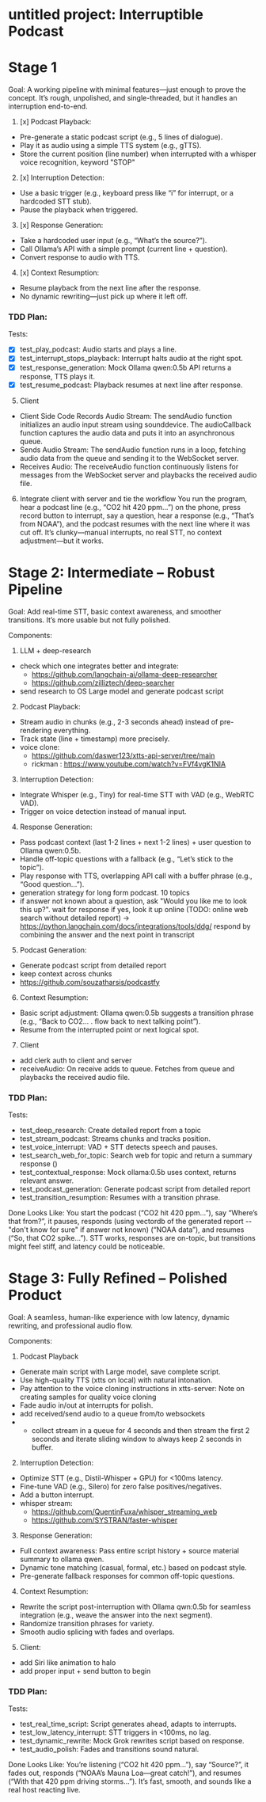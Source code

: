 # untitled project: Interruptible Podcast

# Stage 1
Goal: A working pipeline with minimal features—just enough to prove the concept. It’s rough, unpolished, and 
single-threaded, but it handles an interruption end-to-end.

1. [x] Podcast Playback:
- Pre-generate a static podcast script (e.g., 5 lines of dialogue).
- Play it as audio using a simple TTS system (e.g., gTTS).
- Store the current position (line number) when interrupted with a whisper voice recognition, keyword "STOP"

2. [x] Interruption Detection:
- Use a basic trigger (e.g., keyboard press like “i” for interrupt, or a hardcoded STT stub).
- Pause the playback when triggered.

3. [x] Response Generation:
- Take a hardcoded user input (e.g., “What’s the source?”).
- Call Ollama’s API with a simple prompt (current line + question).
- Convert response to audio with TTS.

4. [x] Context Resumption:
- Resume playback from the next line after the response.
- No dynamic rewriting—just pick up where it left off.

### TDD Plan:
Tests:
- [x] test_play_podcast: Audio starts and plays a line.
- [x] test_interrupt_stops_playback: Interrupt halts audio at the right spot.
- [x] test_response_generation: Mock Ollama qwen:0.5b API returns a response, TTS plays it.
- [x] test_resume_podcast: Playback resumes at next line after response.

5. Client

- Client Side Code Records Audio Stream:
The sendAudio function initializes an audio input stream using sounddevice.
The audioCallback function captures the audio data and puts it into an asynchronous queue.
- Sends Audio Stream:
The sendAudio function runs in a loop, fetching audio data from the queue and sending it to the WebSocket server.
- Receives Audio:
The receiveAudio function continuously listens for messages from the WebSocket server and playbacks the received audio file.

6. Integrate client with server and tie the workflow 
You run the program, hear a podcast line (e.g., “CO2 hit 420 ppm…”) on the phone, press record button to interrupt, 
say a question, hear a response (e.g., “That’s from NOAA”), and the podcast resumes with the next line where it was cut off. 
It’s clunky—manual interrupts, no real STT, no context adjustment—but it works.


# Stage 2: Intermediate – Robust Pipeline
Goal: Add real-time STT, basic context awareness, and smoother transitions. It’s more usable but not fully polished.

Components:

1. LLM + deep-research
- check which one integrates better and integrate:
   - https://github.com/langchain-ai/ollama-deep-researcher
   - https://github.com/zilliztech/deep-searcher
- send research to OS Large model and generate podcast script 

2. Podcast Playback:
- Stream audio in chunks (e.g., 2-3 seconds ahead) instead of pre-rendering everything.
- Track state (line + timestamp) more precisely.
- voice clone: 
  - https://github.com/daswer123/xtts-api-server/tree/main 
  - rickman : https://www.youtube.com/watch?v=FVf4vgK1NIA

3. Interruption Detection:
- Integrate Whisper (e.g., Tiny) for real-time STT with VAD (e.g., WebRTC VAD).
- Trigger on voice detection instead of manual input.

4. Response Generation:
- Pass podcast context (last 1-2 lines + next 1-2 lines) + user question to Ollama qwen:0.5b.
- Handle off-topic questions with a fallback (e.g., “Let’s stick to the topic”).
- Play response with TTS, overlapping API call with a buffer phrase (e.g., “Good question…”).
- generation strategy for long form podcast. 10 topics                                
- if answer not known about a question, ask "Would you like me to look this up?". wait for response
	 if yes, look it up online (TODO: online web search without detailed report) -> https://python.langchain.com/docs/integrations/tools/ddg/
		 respond by combining the answer and the next point in transcript

5. Podcast Generation:
- Generate podcast script from detailed report
- keep context across chunks 
- https://github.com/souzatharsis/podcastfy

6. Context Resumption:
- Basic script adjustment: Ollama qwen:0.5b suggests a transition phrase (e.g., “Back to CO2… . flow back to next talking point”).
- Resume from the interrupted point or next logical spot.

7. Client
- add clerk auth to client and server
- receiveAudio: On receive adds to queue. Fetches from queue and playbacks the received audio file.


### TDD Plan:
Tests:
- test_deep_research: Create detailed report from a topic
- test_stream_podcast: Streams chunks and tracks position.
- test_voice_interrupt: VAD + STT detects speech and pauses.
- test_search_web_for_topic: Search web for topic and return a summary response ()
- test_contextual_response: Mock ollama:0.5b uses context, returns relevant answer.
- test_podcast_generation: Generate podcast script from detailed report
- test_transition_resumption: Resumes with a transition phrase.

Done Looks Like:
You start the podcast (“CO2 hit 420 ppm…”), say “Where’s that from?”, it pauses, responds (using vectordb of 
the generated report -- "don't know for sure" if answer not known) (“NOAA data”), and resumes (“So, that CO2 spike…”). 
STT works, responses are on-topic, but transitions might feel stiff, and latency could be noticeable.

# Stage 3: Fully Refined – Polished Product
Goal: A seamless, human-like experience with low latency, dynamic rewriting, and professional audio flow.

Components:

1. Podcast Playback
- Generate main script with Large model, save complete script.
- Use high-quality TTS (xtts on local) with natural intonation.
- Pay attention to the voice cloning instructions in xtts-server: Note on creating samples for quality voice cloning
- Fade audio in/out at interrupts for polish.
- add received/send audio to a queue from/to websockets
- * collect stream in a queue for 4 seconds and then stream the first 2 seconds and iterate sliding window to always keep 2 seconds in buffer.

2. Interruption Detection:
- Optimize STT (e.g., Distil-Whisper + GPU) for <100ms latency.
- Fine-tune VAD (e.g., Silero) for zero false positives/negatives.
- Add a button interrupt.
- whisper stream: 
  - https://github.com/QuentinFuxa/whisper_streaming_web
  - https://github.com/SYSTRAN/faster-whisper

3. Response Generation:
- Full context awareness: Pass entire script history + source material summary to ollama qwen.
- Dynamic tone matching (casual, formal, etc.) based on podcast style.
- Pre-generate fallback responses for common off-topic questions.

4. Context Resumption:
- Rewrite the script post-interruption with Ollama qwn:0.5b for seamless integration (e.g., weave the answer into the next segment).
- Randomize transition phrases for variety.
- Smooth audio splicing with fades and overlaps.

5. Client:
- add Siri like animation to halo
- add proper input + send button to begin


### TDD Plan:
Tests:
- test_real_time_script: Script generates ahead, adapts to interrupts.
- test_low_latency_interrupt: STT triggers in <100ms, no lag.
- test_dynamic_rewrite: Mock Grok rewrites script based on response.
- test_audio_polish: Fades and transitions sound natural.

Done Looks Like:
You’re listening (“CO2 hit 420 ppm…”), say “Source?”, it fades out, responds (“NOAA’s Mauna Loa—great catch!”), and 
resumes (“With that 420 ppm driving storms…”). It’s fast, smooth, and sounds like a real host reacting live.

